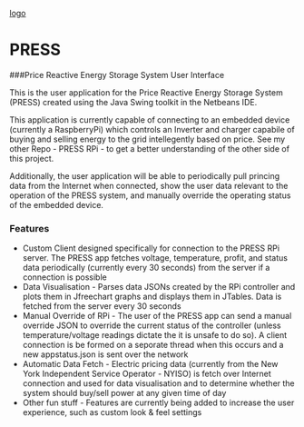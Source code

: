[logo]

# PRESS
###Price Reactive Energy Storage System User Interface

This is the user application for the Price Reactive Energy Storage System (PRESS) created using the Java Swing toolkit in the Netbeans IDE.


This application is currently capable of connecting to an embedded device (currently a RaspberryPi) which 
controls an Inverter and charger capabile of buying and selling energy to the grid intellegently based on price. See my other Repo - PRESS RPi - to get a better understanding of the other side of this project.

Additionally, the user application will be able to periodically pull princing data from the Internet when connected, show the user data relevant to the operation of the PRESS system, and manually override the operating status of the embedded device.

### Features
* Custom Client designed specifically for connection to the PRESS RPi server.  The PRESS app fetches voltage, temperature, profit, and status data periodically (currently every 30 seconds) from the server if a connection is possible
* Data Visualisation - Parses data JSONs created by the RPi controller and plots them in Jfreechart graphs and displays them in JTables. Data is fetched from the server every 30 seconds
* Manual Override of RPi - The user of the PRESS app can send a manual override JSON to override the current status of the controller (unless temperature/voltage readings dictate the it is unsafe to do so). A client connection is be formed on a seporate thread when this occurs and a new appstatus.json is sent over the network
* Automatic Data Fetch -  Electric pricing data (currently from the New York Independent Service Operator - NYISO) is fetch over Internet connection and used for data visualisation and to determine whether the system should buy/sell power at any given time of day
* Other fun stuff - Features are currently being added to increase the user experience, such as custom look & feel settings


[logo]: https://github.com/willh99/PRESS/blob/master/src/images/LOGO.000.jpg
